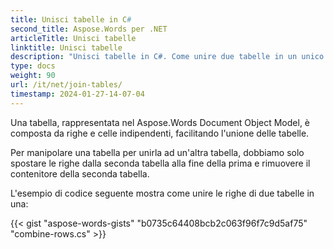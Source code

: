 ```yaml
---
title: Unisci tabelle in C#
second_title: Aspose.Words per .NET
articleTitle: Unisci tabelle
linktitle: Unisci tabelle
description: "Unisci tabelle in C#. Come unire due tabelle in un unico C#."
type: docs
weight: 90
url: /it/net/join-tables/
timestamp: 2024-01-27-14-07-04
---
```


Una tabella, rappresentata nel Aspose.Words Document Object Model, è composta da righe e celle indipendenti, facilitando l'unione delle tabelle.

Per manipolare una tabella per unirla ad un'altra tabella, dobbiamo solo spostare le righe dalla seconda tabella alla fine della prima e rimuovere il contenitore della seconda tabella.

L'esempio di codice seguente mostra come unire le righe di due tabelle in una:

{{< gist "aspose-words-gists" "b0735c64408bcb2c063f96f7c9d5af75" "combine-rows.cs" >}}
